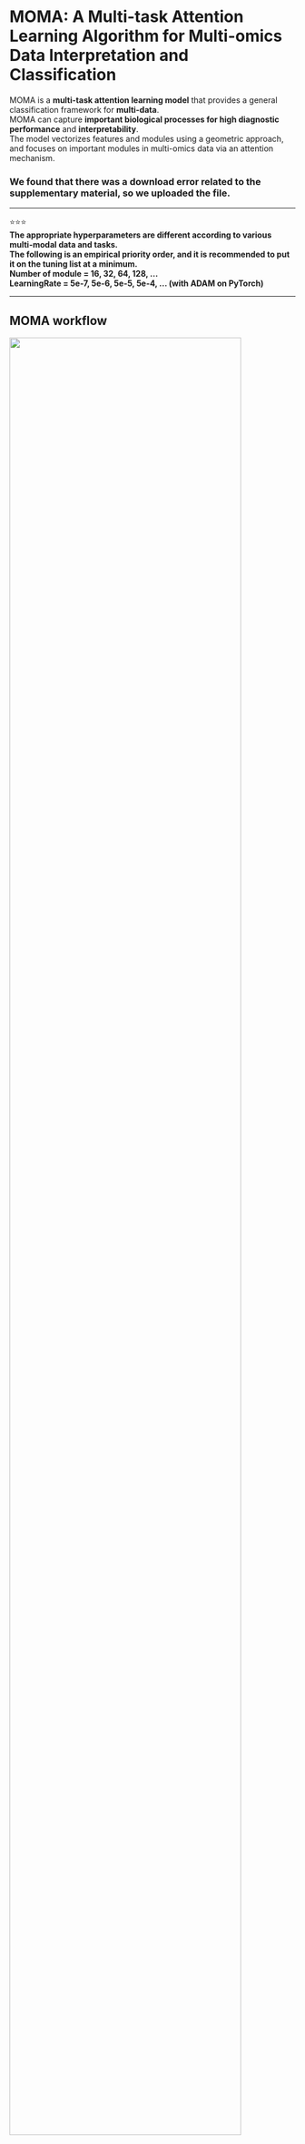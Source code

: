 # MOMA: A Multi-task Attention Learning Algorithm for Multi-omics Data Interpretation and Classification

MOMA is a **multi-task attention learning model** that provides a general classification framework for **multi-data**. <br/>
MOMA can capture **important biological processes for high diagnostic performance** and **interpretability**.<br/>
The model vectorizes features and modules using a geometric approach, and focuses on important modules in multi-omics data via an attention mechanism.

###  We found that there was a download error related to the supplementary material, so we uploaded the file. 

* * *
⭐⭐⭐<br/>
**The appropriate hyperparameters are different according to various multi-modal data and tasks.<br/>**
 **The following is an empirical priority order, and it is recommended to put it on the tuning list at a minimum.<br/>**
 **Number of module = 16, 32, 64, 128, ... <br/>**
 **LearningRate = 5e-7, 5e-6, 5e-5, 5e-4, ... (with ADAM on PyTorch) <br/>**
 
* * *
## MOMA workflow
<img src="https://user-images.githubusercontent.com/37695581/108037054-62285c80-707c-11eb-9048-380fac6e58d8.jpg" width="90%" height="90%"> 
<br/>
<img src="https://user-images.githubusercontent.com/37695581/108036374-7d469c80-707b-11eb-9392-1498bd00be32.png" width="90%" height="90%">

## Example
Check dependencies in requirements.txt, and necessarily run
```
pip install -r requirements.txt
```
Example codes that employ MOMA to build classifiers of simulation data are included in the /[Example/](https://https://github.com/DMCB-GIST/MOMA/tree/main/Example)   folder and /[MOMA/MOMA_toy_example.ipynb](https://https://https://github.com/DMCB-GIST/MOMA/blob/main/MOMA/MOMA_toy_example.ipynb).<br/>
